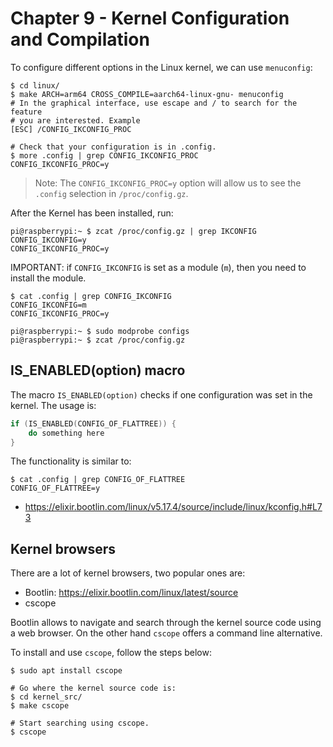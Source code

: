
# Chapter 9 - Kernel Configuration and Compilation


To configure different options in the Linux kernel, we can use `menuconfig`:

```
$ cd linux/
$ make ARCH=arm64 CROSS_COMPILE=aarch64-linux-gnu- menuconfig
# In the graphical interface, use escape and / to search for the feature
# you are interested. Example
[ESC] /CONFIG_IKCONFIG_PROC

# Check that your configuration is in .config.
$ more .config | grep CONFIG_IKCONFIG_PROC
CONFIG_IKCONFIG_PROC=y
```

> Note: The `CONFIG_IKCONFIG_PROC=y` option will allow us to see the `.config` selection
> in `/proc/config.gz`.

After the Kernel has been installed, run:

```shell
pi@raspberrypi:~ $ zcat /proc/config.gz | grep IKCONFIG
CONFIG_IKCONFIG=y
CONFIG_IKCONFIG_PROC=y
```

IMPORTANT: if `CONFIG_IKCONFIG` is set as a module (`m`), then you need
to install the module.

```shell
$ cat .config | grep CONFIG_IKCONFIG
CONFIG_IKCONFIG=m
CONFIG_IKCONFIG_PROC=y

pi@raspberrypi:~ $ sudo modprobe configs
pi@raspberrypi:~ $ zcat /proc/config.gz
```

## IS_ENABLED(option) macro

The macro `IS_ENABLED(option)` checks if one configuration was set in the
kernel. The usage is:

```c
if (IS_ENABLED(CONFIG_OF_FLATTREE)) {
	do something here
}

```

The functionality is similar to:

```shell
$ cat .config | grep CONFIG_OF_FLATTREE
CONFIG_OF_FLATTREE=y
```


- https://elixir.bootlin.com/linux/v5.17.4/source/include/linux/kconfig.h#L73


## Kernel browsers


There are a lot of kernel browsers, two popular ones are:

- Bootlin: https://elixir.bootlin.com/linux/latest/source
- cscope

Bootlin allows to navigate and search through the kernel source code using a
web browser. On the other hand `cscope` offers a command line alternative.

To install and use `cscope`, follow the steps below:

```shell
$ sudo apt install cscope

# Go where the kernel source code is:
$ cd kernel_src/
$ make cscope

# Start searching using cscope.
$ cscope
```
